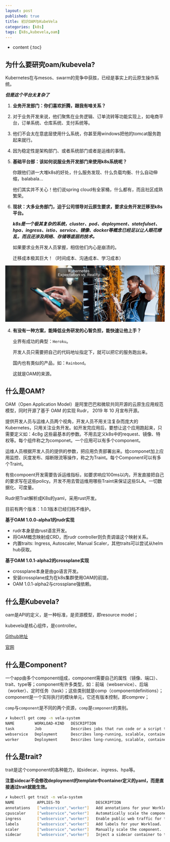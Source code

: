 ```yaml
---
layout: post
published: true
title: 初识OAM与KubeVela
categories: [k8s]
tags: [k8s,kubevela,oam]
---
```

* content
{:toc}

## 为什么要研究oam/kubevela?

Kubernetes在与mesos、swarm的竞争中获胜，已经是事实上的云原生操作系统。

***但是这个平台太复杂了***

1. **业务开发部门：你们喜欢折腾，跟我有啥关系？**  
  
  1. 对于业务开发来说，他们聚焦在业务逻辑、订单流转等功能实现上，如电商平台，订单系统、仓库系统、支付系统等。  

  2. 他们不会太在意底层使用什么系统，你甚至用windows把他的tomcat服务跑起来就行。

  3. 因为稳定性是架构部门、或者系统部门或者是运维的事情。

2. **基础平台部：该如何说服业务开发部门来使用k8s系统呢？**  

    你跟他们讲一大堆k8s的好处，什么服务发现、什么负载均衡、什么自动伸缩，balabala...

    他们其实并不关心！他们说spring cloud有全家桶，什么都有，而且社区成熟繁荣。

3. **现状：大多业务部门，迫于公司领导对云原生要求，要求业务开发迁移至k8s平台。**  

    ***k8s是一个极其复杂的系统，cluster、pod、deployment、statefulset、hpa、ingress、istio、service、镜像、docker等概念已经足以让人眼花缭乱，而且还涉及网络、存储等底层的技术。***

    如果要求业务开发人员掌握，相信他们内心是崩溃的。

    迁移成本极其巨大！（时间成本、沟通成本、学习成本）

![Optimized-Kubernetes-Expectation-vs-Reality-1](/styles/images/Optimized-Kubernetes-Expectation-vs-Reality-1.png)

4. **有没有一种方案，能降低业务研发的心智负担，能快速让他上手？**

    业界有成功的典型：`Heroku`。  

    开发人员只需要把自己的代码地址指定下，就可以把它的服务跑出来。  

    国内也有类似的产品，如：`Rainbond`。  

    这就是OAM的来源。  

## 什么是OAM?

OAM（Open Application Model）是阿里巴巴和微软共同开源的云原生应用规范模型，同时开源了基于 OAM 的实现 Rudr， 2019 年 10 月宣布开源。

提供开发人员与运维人员两个视角，开发人员不用关注复杂而庞大的Kubernetes，只用关注业务开发。如开发完应用后，要想让这个应用跑起来，只需要定义如：4c8g 这些最基本的参数。不用去定义k8s中的request、镜像、特权等。每个组件称之为componet。一个应用可以有多个component。

运维人员根据开发人员的提供的参数，把应用负责部署出来。给componet加上应用监控、灰度发布、熔断限流等操作，称之为Traint。每个Component可以有多个Traint。

有些compoent开发需要告诉运维指标，如要求响应100ms以内，开发直接把自己的要求写在这些policy。开发不用去管运维用哪些Traint来保证这些SLA。一切数据化、可度量。

Rudr把Trait解析成K8s的yaml，采用rust开发。

目前有两个版本：1.0.1版本已经归档不维护。

**基于OAM 1.0.0-alpha1的rudr实现**

- rudr本身是由rust语言开发。  
- 将OAM概念映射成CRD，而rudr controller则负责调谐这个映射关系。  
- 内置traits: Ingress, Autoscaler, Manual Scaler，其他traits可以尝试从helm hub获取。  

**基于OAM 1.0.1-alpha2的crossplane实现**

- crossplane本身是由go语言开发。  
- 安装crossplane成为在k8s集群使用OAM的前提。  
- OAM 1.0.1-alpha2与crossplane强依赖。  

## 什么是Kubevela?

oam是API的定义，是一种标准，是资源模型，即resource model；

kubevela是核心组件，是controller。

[Github地址](https://github.com/oam-dev/kubevela)

[官网](http://kubevela.io/)

## 什么是Component?

一个app由多个component组成，component需要自己的属性（镜像、端口）、trait、type等；component有许多类型，如：前端（webservice）、后端（worker）、定时任务（task）；这些类别就是comp（componentdefinitions）；component是一个实际执行的模块单元，它还有版本控制，即comprev；

`comp`与`component`是不同的两个资源，`comp`是`component`的类别。

```bash
✗ kubectl get comp -n vela-system
NAME         WORKLOAD-KIND   DESCRIPTION
task         Job             Describes jobs that run code or a script to completion.
webservice   Deployment      Describes long-running, scalable, containerized services that have a stable network endpoint to receive external network traffic from customers.
worker       Deployment      Describes long-running, scalable, containerized services that running at backend. They do NOT have network endpoint to receive external network traffic.
```

## 什么是trait?

trait是这个component的各种能力，如sidecar、ingress、hpa等。

**注意sidecar不会修改deployment的template中container定义的yaml，而是直接通过trait就能生效。**

```bash
✗ kubectl get trait -n vela-system
NAME          APPLIES-TO                DESCRIPTION
annotations   ["webservice","worker"]   Add annotations for your Workload.
cpuscaler     ["webservice","worker"]   Automatically scale the component based on CPU usage.
ingress       ["webservice","worker"]   Enable public web traffic for the component.
labels        ["webservice","worker"]   Add labels for your Workload.
scaler        ["webservice","worker"]   Manually scale the component.
sidecar       ["webservice","worker"]   Inject a sidecar container to the component.
```
